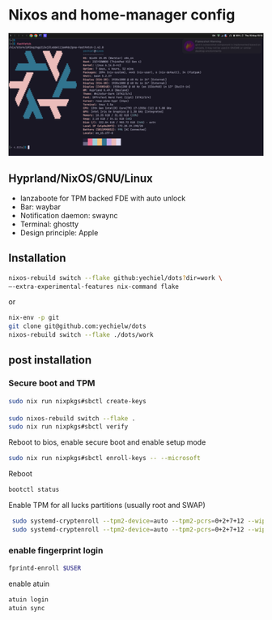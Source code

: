 # Nixos and home-manager config

![screenshot](images/screenshot.png)

## Hyprland/NixOS/GNU/Linux
- lanzaboote for TPM backed FDE with auto unlock
- Bar: waybar
- Notification daemon: swaync
- Terminal: ghostty
- Design principle: Apple

## Installation

```sh
nixos-rebuild switch --flake github:yechiel/dots?dir=work \
–-extra-experimental-features nix-command flake
```

or

```sh
nix-env -p git
git clone git@github.com:yechielw/dots 
nixos-rebuild switch --flake ./dots/work
```

## post installation


### Secure boot and TPM

```bash
sudo nix run nixpkgs#sbctl create-keys

sudo nixos-rebuild switch --flake .
sudo nix run nixpkgs#sbctl verify
```
Reboot to bios, enable secure boot and enable setup mode
```bash
sudo nix run nixpkgs#sbctl enroll-keys -- --microsoft
```
Reboot
```bash
bootctl status
```
Enable TPM for all lucks partitions (usually root and SWAP)
```bash
 sudo systemd-cryptenroll --tpm2-device=auto --tpm2-pcrs=0+2+7+12 --wipe-slot=tpm2 /dev/nvme0n1p2
 sudo systemd-cryptenroll --tpm2-device=auto --tpm2-pcrs=0+2+7+12 --wipe-slot=tpm2 /dev/nvme0n1p3
```

### enable fingerprint login

```sh
fprintd-enroll $USER
```

enable atuin

```sh
atuin login
atuin sync
```
